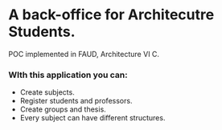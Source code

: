 # A back-office for Architecutre Students.
POC implemented in FAUD, Architecture VI C.

### WIth this application you can:
* Create subjects.
* Register students and professors.
* Create groups and thesis.
* Every subject can have different structures.

